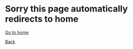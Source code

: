# Sorry this page automatically redirects to home
[Go to home](https://sapbot.github.io/copy/roblox/home/)

[Back](https://sapbot.github.io/copy/)